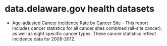# data.delaware.gov health datasets
* [Age-adjusted Cancer Incidence Rate by Cancer Site](https://data.delaware.gov/d/a54c-2rhv) - This report includes cancer statistics for all cancer sites combined (all-site cancer), as well as eight specific cancer types. These cancer statistics reflect incidence data for 2008-2012.
